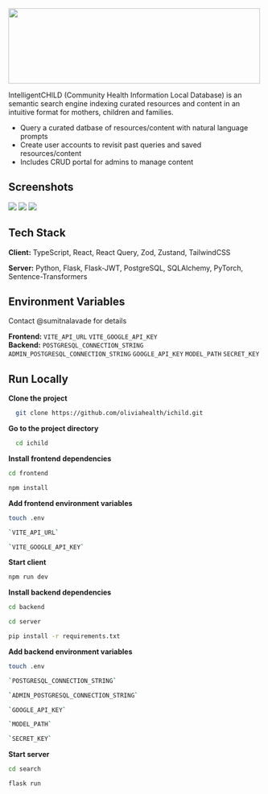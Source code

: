 <img src="https://github.com/oliviahealth/ichild/assets/48499839/793bf4eb-18ee-4028-8d57-422aff598fd3" width="500px" height="150px"/>

IntelligentCHILD (Community Health Information Local Database) is an semantic search engine indexing curated resources and content in an intuitive format for mothers, children and families.

- Query a curated datbase of resources/content with natural language prompts
- Create user accounts to revisit past queries and saved resources/content
- Includes CRUD portal for admins to manage content

## Screenshots  
<img src="https://github.com/oliviahealth/ichild/assets/48499839/e1b713bd-a3ae-4680-afb8-bdbaf8d80137" />

<img src="https://github.com/oliviahealth/ichild/assets/48499839/9176c69d-7c5d-43fb-a01c-ddf966c33332" />

<img src="https://github.com/oliviahealth/ichild/assets/48499839/f9bbdceb-8149-4206-bf0d-5af76b299e4c" />

## Tech Stack  

**Client:** TypeScript, React, React Query, Zod, Zustand, TailwindCSS

**Server:** Python, Flask, Flask-JWT, PostgreSQL, SQLAlchemy, PyTorch, Sentence-Transformers

## Environment Variables
Contact @sumitnalavade for details

**Frontend:** `VITE_API_URL` `VITE_GOOGLE_API_KEY`  
**Backend:** `POSTGRESQL_CONNECTION_STRING` `ADMIN_POSTGRESQL_CONNECTION_STRING` `GOOGLE_API_KEY` `MODEL_PATH` `SECRET_KEY`

## Run Locally
**Clone the project**
~~~bash  
  git clone https://github.com/oliviahealth/ichild.git
~~~

**Go to the project directory**
~~~bash  
  cd ichild
~~~

**Install frontend dependencies**
~~~bash
cd frontend
~~~

~~~bash  
npm install
~~~

**Add frontend environment variables**
~~~bash  
touch .env
~~~

~~~bash  
`VITE_API_URL`

`VITE_GOOGLE_API_KEY`
~~~

**Start client**
~~~bash  
npm run dev
~~~

**Install backend dependencies**
~~~bash  
cd backend
~~~

~~~bash
cd server
~~~

~~~bash  
pip install -r requirements.txt
~~~

**Add backend environment variables**
~~~bash  
touch .env
~~~

~~~bash  
`POSTGRESQL_CONNECTION_STRING`

`ADMIN_POSTGRESQL_CONNECTION_STRING`

`GOOGLE_API_KEY`

`MODEL_PATH`

`SECRET_KEY`
~~~

**Start server**
~~~bash  
cd search
~~~

~~~bash  
flask run
~~~
